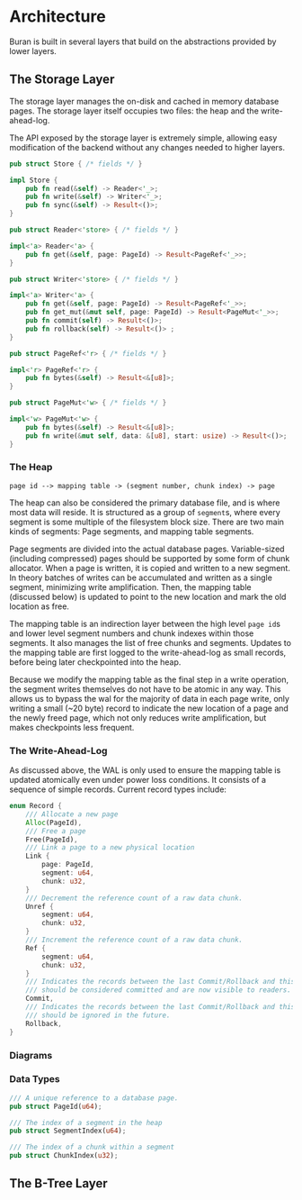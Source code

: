 # Architecture

Buran is built in several layers that build on the abstractions provided by lower
layers.

## The Storage Layer

The storage layer manages the on-disk and cached in memory database pages. The storage
layer itself occupies two files: the heap and the write-ahead-log.

The API exposed by the storage layer is extremely simple, allowing easy modification
of the backend without any changes needed to higher layers.

```rust
pub struct Store { /* fields */ }

impl Store {
    pub fn read(&self) -> Reader<'_>;
    pub fn write(&self) -> Writer<'_>;
    pub fn sync(&self) -> Result<()>;
}

pub struct Reader<'store> { /* fields */ }

impl<'a> Reader<'a> {
    pub fn get(&self, page: PageId) -> Result<PageRef<'_>>;
}

pub struct Writer<'store> { /* fields */ }

impl<'a> Writer<'a> {
    pub fn get(&self, page: PageId) -> Result<PageRef<'_>>;
    pub fn get_mut(&mut self, page: PageId) -> Result<PageMut<'_>>;
    pub fn commit(self) -> Result<()>;
    pub fn rollback(self) -> Result<()> ;
}

pub struct PageRef<'r> { /* fields */ }

impl<'r> PageRef<'r> {
    pub fn bytes(&self) -> Result<&[u8]>;
}

pub struct PageMut<'w> { /* fields */ }

impl<'w> PageMut<'w> {
    pub fn bytes(&self) -> Result<&[u8]>;
    pub fn write(&mut self, data: &[u8], start: usize) -> Result<()>;
}
```

### The Heap

```text
page id --> mapping table -> (segment number, chunk index) -> page
```

The heap can also be considered the primary database file, and is where most data will
reside. It is structured as a group of `segment`s, where every segment is some multiple
of the filesystem block size. There are two main kinds of segments: Page segments, and
mapping table segments.

Page segments are divided into the actual database pages. Variable-sized (including
compressed) pages should be supported by some form
of chunk allocator. When a page is written, it is copied and written to a new segment.
In theory batches of writes can be accumulated and written as a single segment,
minimizing write amplification. Then, the mapping table (discussed below) is updated
to point to the new location and mark the old location as free.

The mapping table is an indirection layer between the high level `page id`s and lower
level segment numbers and chunk indexes within those segments. It also manages the
list of free chunks and segments. Updates to the mapping table are first logged to
the write-ahead-log as small records, before being later checkpointed into the heap.

Because we modify the mapping table as the final step in a write operation, the segment
writes themselves do not have to be atomic in any way. This allows us to bypass the
wal for the majority of data in each page write, only writing a small (~20 byte) record
to indicate the new location of a page and the newly freed page, which not only
reduces write amplification, but makes checkpoints less frequent.

### The Write-Ahead-Log

As discussed above, the WAL is only used to ensure the mapping table is updated
atomically even under power loss conditions. It consists of a sequence of simple
records. Current record types include:

```rust
enum Record {
    /// Allocate a new page
    Alloc(PageId),
    /// Free a page
    Free(PageId),
    /// Link a page to a new physical location
    Link {
        page: PageId,
        segment: u64,
        chunk: u32,
    }
    /// Decrement the reference count of a raw data chunk.
    Unref {
        segment: u64,
        chunk: u32,
    }
    /// Increment the reference count of a raw data chunk.
    Ref {
        segment: u64,
        chunk: u32,
    }
    /// Indicates the records between the last Commit/Rollback and this record
    /// should be considered committed and are now visible to readers.
    Commit,
    /// Indicates the records between the last Commit/Rollback and this record
    /// should be ignored in the future.
    Rollback,
}
```

### Diagrams

### Data Types

```rust
/// A unique reference to a database page.
pub struct PageId(u64);

/// The index of a segment in the heap
pub struct SegmentIndex(u64);

/// The index of a chunk within a segment
pub struct ChunkIndex(u32);
```

## The B-Tree Layer
